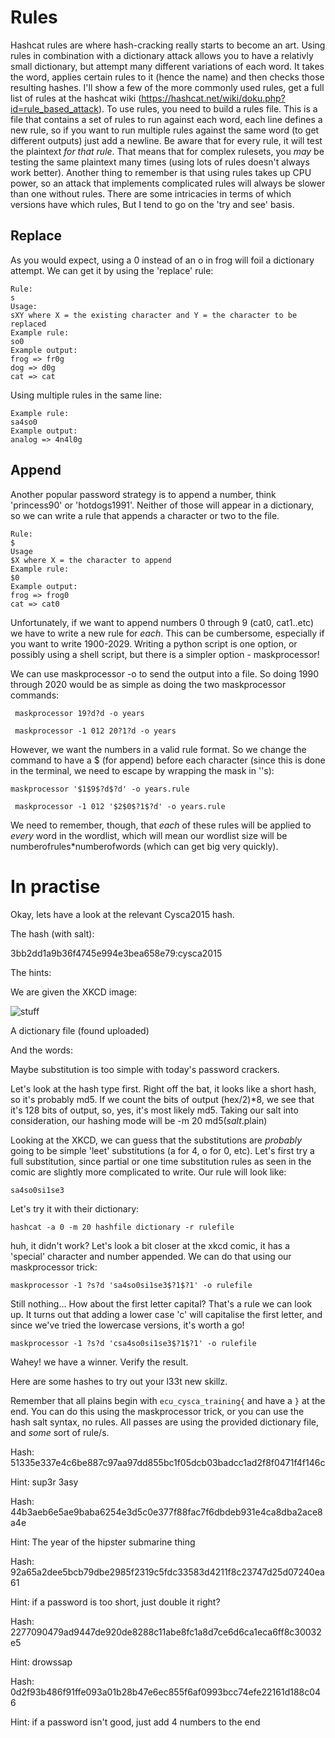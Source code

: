 # Rules
Hashcat rules are where hash-cracking really starts to become an art. 
Using rules in combination with a dictionary attack allows you to have a 
relativly small dictionary, but attempt many different variations of each 
word. It takes the word, applies certain rules to it (hence the name) and 
then checks those resulting hashes. I'll show a few of the more commonly used 
rules, get a full list of rules at the hashcat wiki (https://hashcat.net/wiki/doku.php?id=rule_based_attack).
To use rules, you need to build a rules file. This is a file that contains 
a set of rules to run against each word, each line defines a new rule, 
so if you want to run multiple rules against the same word (to get different outputs)
just add a newline. Be aware that for every rule, it will test the plaintext 
 _for that rule_. That means that for complex rulesets, you _may_ be testing 
 the same plaintext many times (using lots of rules doesn't always work better). 
 Another thing to remember is that using rules takes up CPU power, so an 
 attack that implements complicated rules will always be slower than one 
 without rules. There are some intricacies in terms of which versions have which rules, 
 But I tend to go on the 'try and see' basis.


## Replace

As you would expect, using a 0 instead of an o in frog will foil a dictionary 
attempt. We can get it by using the 'replace' rule:

```
Rule:
s
Usage:
sXY where X = the existing character and Y = the character to be replaced
Example rule:
so0
Example output:
frog => fr0g
dog => d0g
cat => cat
```
Using multiple rules in the same line:

```
Example rule:
sa4so0
Example output:
analog => 4n4l0g
```

## Append

Another popular password strategy is to append a number, think 'princess90' 
or 'hotdogs1991'. Neither of those will appear in a dictionary, so we can 
write a rule that appends a character or two to the file.

```
Rule:
$
Usage
$X where X = the character to append
Example rule:
$0
Example output:
frog => frog0
cat => cat0
```

Unfortunately, if we want to append numbers 0 through 9 (cat0, cat1..etc)
we have to write a new rule for _each_. This can be cumbersome, especially 
if you want to write 1900-2029. Writing a python script is one option, or 
possibly using a shell script, but there is a simpler option - maskprocessor!

We can use maskprocessor -o to send the output into a file. So doing 1990 
through 2020 would be as simple as doing the two maskprocessor commands:

``` maskprocessor 19?d?d -o years```

``` maskprocessor -1 012 20?1?d -o years```

However, we want the numbers in a valid rule format. So we change the command
to have a $ (for append) before each character (since this is done in the 
terminal, we need to escape by wrapping the mask in ''s):

``` maskprocessor '$1$9$?d$?d' -o years.rule ```

``` maskprocessor -1 012 '$2$0$?1$?d' -o years.rule```

We need to remember, though, that _each_ of these rules will be applied to 
_every_ word in the wordlist, which will mean our wordlist size will be 
numberofrules*numberofwords (which can get big very quickly).


# In practise

Okay, lets have a look at the relevant Cysca2015 hash.

The hash (with salt):

3bb2dd1a9b36f4745e994e3bea658e79:cysca2015

The hints:

We are given the XKCD image:

![stuff](https://github.com/CySCA/CySCA2015/blob/master/crypto_and_hash_cracking/files/images/challenge-3.png?raw=true)

A dictionary file (found uploaded)

And the words:

Maybe substitution is too simple with today's password crackers.

Let's look at the hash type first. Right off the bat, it looks like a short hash, 
so it's probably md5. If we count the bits of output (hex/2)*8, we see that 
it's 128 bits of output, so, yes, it's most likely md5.
Taking our salt into consideration, our hashing mode will be -m 20 md5($salt.$plain)

Looking at the XKCD, we can guess that the substitutions are _probably_ 
going to be simple 'leet' substitutions (a for 4, o for 0, etc). Let's first 
try a full substitution, since partial or one time substitution rules as seen 
in the comic are slightly more complicated to write. Our rule will look like:

``` sa4so0si1se3 ```

Let's try it with their dictionary:

```hashcat -a 0 -m 20 hashfile dictionary -r rulefile ```

huh, it didn't work? Let's look a bit closer at the xkcd comic, it has a 'special'
character and number appended. We can do that using our maskprocessor trick:

```maskprocessor -1 ?s?d 'sa4so0si1se3$?1$?1' -o rulefile ```

Still nothing... How about the first letter capital? That's a rule we can 
look up. It turns out that adding a lower case 'c' will capitalise the first 
letter, and since we've tried the lowercase versions, it's worth a go!

```maskprocessor -1 ?s?d 'csa4so0si1se3$?1$?1' -o rulefile ```


Wahey! we have a winner. Verify the result.

Here are some hashes to try out your l33t new skillz.

Remember that all plains begin with ```ecu_cysca_training{``` and have a ```}``` at 
the end. You can do this using the maskprocessor trick, or you can use the 
hash salt syntax, no rules. All passes are using the provided dictionary 
file, and _some_ sort of rule/s.

Hash:
51335e337e4c6be887c97aa97dd855bc1f05dcb03badcc1ad2f8f0471f4f146c

Hint:
sup3r 3asy

Hash:
44b3aeb6e5ae9baba6254e3d5c0e377f88fac7f6dbdeb931e4ca8dba2ace8a4e

Hint:
The year of the hipster submarine thing

Hash:
92a65a2dee5bcb79dbe2985f2319c5fdc33583d4211f8c23747d25d07240ea61

Hint:
if a password is too short, just double it right?

Hash:
2277090479ad9447de920de8288c11abe8fc1a8d7ce6d6ca1eca6ff8c30032e5

Hint:
drowssap

Hash:
0d2f93b486f91ffe093a01b28b47e6ec855f6af0993bcc74efe22161d188c046

Hint:
if a password isn't good, just add 4 numbers to the end


